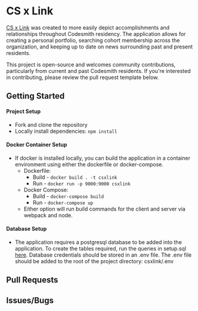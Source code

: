 # CS x Link

[CS x Link](https://www.csxlink.com/) was created to more easily depict accomplishments and relationships throughout Codesmith residency. The application allows for creating a personal portfolio, searching cohort membership across the organization, and keeping up to date on news surrounding past and present residents.  
  
This project is open-source and welcomes community contributions, particularly from current and past Codesmith residents. If you're interested in contributing, please review the pull request template below. 
  
## Getting Started
  
#### Project Setup
  
- Fork and clone the repository  
- Locally install dependencies: `npm install`  
  
#### Docker Container Setup  
  
- If docker is installed locally, you can build the application in a container environment using either the dockerfile or docker-compose.  
  - Dockerfile:  
    - Build - `docker build . -t csxlink`  
    - Run - `docker run -p 9000:9000 csxlink`  
  - Docker Compose:  
    - Build - `docker-compose build`
    - Run - `docker-compose up` 
  - Either option will run build commands for the client and server via webpack and node.  

#### Database Setup  
  
- The application requires a postgresql database to be added into the application. To create the tables required, run the queries in setup.sql [here](https://github.com/mattfemia/CSxLink/tree/master/sql). Database credentials should be stored in an .env file. The .env file should be added to the root of the project directory: csxlink/.env
  
## Pull Requests
  
## Issues/Bugs
  